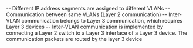 -- Different IP address segments are assigned to different VLANs
-- Communication between same VLANs (Layer 2 communication)
-- Inter-VLAN communication belongs to Layer 3 communication, which requires Layer 3 devices
-- Inter-VLAN communication is implemented by connecting a Layer 2 switch to a Layer 3 interface of a Layer 3 device. The communication packets are routed by the layer 3 device